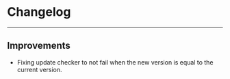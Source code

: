 # Changelog

---

## Improvements

- Fixing update checker to not fail when the new version is equal to the current version.